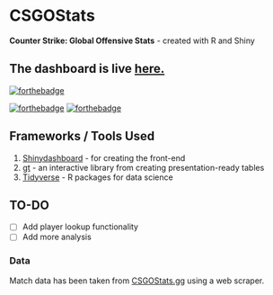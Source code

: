 # CSGOStats
**Counter Strike: Global Offensive Stats** - created with R and Shiny

## The dashboard is live [here.](https://lakshyaag.shinyapps.io/csgostats/)
[![forthebadge](https://forthebadge.com/images/badges/check-it-out.svg)](https://lakshyaag.shinyapps.io/csgostats/)

[![forthebadge](https://forthebadge.com/images/badges/built-with-love.svg)](#) [![forthebadge](https://forthebadge.com/images/badges/powered-by-responsibility.svg)](https://www.instagram.com/lakshyaag)


## Frameworks / Tools Used
1. [Shinydashboard](https://rstudio.github.io/shinydashboard/) - for creating the front-end
2. [gt](https://gt.rstudio.com/reference/index.html) - an interactive library from creating presentation-ready tables
3. [Tidyverse](http://tidyverse.org/) - R packages for data science


## TO-DO
- [ ] Add player lookup functionality
- [ ] Add more analysis

### Data
Match data has been taken from [CSGOStats.gg](https://csgostats.gg/) using a web scraper.
